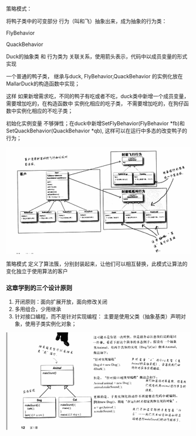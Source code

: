 策略模式：

将鸭子类中的可变部分 行为（叫和飞）抽象出来，成为抽象的行为类：

FlyBehavior

QuackBehavior


Duck的抽象类 和 行为类为 关联关系，使用箭头表示，代码中以成员变量的形式实现

一个普通的鸭子类， 继承与duck, FlyBehavior,QuackBehavior 的实例化放在MallarDuck的构造函数中实现；


这样 如果新增需求吃，不同的鸭子有吃或者不吃，duck类中新增一个成员变量， 需要增加吃的，在构造函数中 实例化相应的吃子类， 不需要增加吃的，在狗仔函数中实例化相应的不吃子类；

初始化实例变量 不够弹性；在duck中新增SetFlyBehavior(FlyBehavior *fb)和SetQuackBehavior(QuackBehavior *qb), 这样可以在运行中多态的改变鸭子的行为；

![StrategyPattern_uml](./png/StrategyPattern_uml.png)

策略模式 定义了算法簇，分别封装起来，让他们可以相互替换，此模式让算法的变化独立于使用算法的客户

### 这章学到的三个设计原则

1. 开闭原则：面向扩展开放，面向修改关闭
2. 多用组合，少用继承
3. 针对接口编程，而不是针对实现编程： 主要是使用父类（抽象基类）声明对象，使用子类实例化对象；

![针对接口编程而不是针对实现编程](./png/针对接口编程而不是针对实现编程.png)



